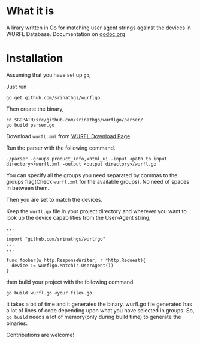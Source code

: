 What it is
====

  A lirary written in Go for matching user agent strings against the devices in WURFL Database. 
  Documentation on [godoc.org](http://godoc.org/github.com/srinathgs/wurflgo)

Installation
====

Assuming that you have set up `go`,

Just run

    go get github.com/srinathgs/wurflgo

Then create the binary, 

    cd $GOPATH/src/github.com/srinathgs/wurflgo/parser/
    go build parser.go
    
Download `wurfl.xml` from [WURFL Download Page](http://wurfl.sourceforge.net/wurfl_download.php)

Run the parser with the following command.

`./parser -groups product_info,xhtml_ui -input <path to input directory>/wurfl.xml -output <output directory>/wurfl.go`

You can specify all the groups you need separated by commas to the groups flag(Check `wurfl.xml` for the available groups). No need of spaces in between them.

Then you are set to match the devices.

Keep the `wurfl.go` file in your project directory and wherever you want to look up the device capabilities from the User-Agent string,
    
    ...
    ...
    import "github.com/srinathgs/wurlfgo"
    ...
    ...
    
    func foobar(w http.ResponseWriter, r *http.Request){
      device := wurflgo.Match(r.UserAgent())
    }

then build your project with the following command

`go build wurfl.go <your file>.go`

It takes a bit of time and it generates the binary. wurfl.go file generated has a lot of lines of code depending upon what you have selected in groups. So, `go build` needs a lot of memory(only during build time) to generate the binaries. 


Contributions are welcome!


